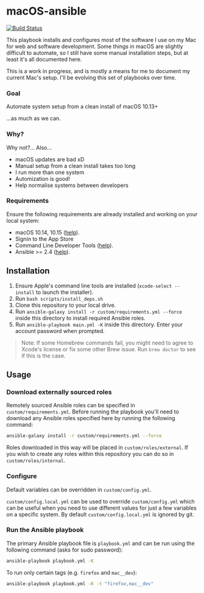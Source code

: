 # macOS-ansible

[![Build Status](https://img.shields.io/circleci/project/github/gperdomor/macOS-ansible.svg?label=Build)](https://circleci.com/gh/gperdomor/macOS-ansible)

This playbook installs and configures most of the software I use on my Mac for web and software development. Some things in macOS are slightly difficult to automate, so I still have some manual installation steps, but at least it's all documented here.

This is a work in progress, and is mostly a means for me to document my current Mac's setup. I'll be evolving this set of playbooks over time.

### Goal

Automate system setup from a clean install of macOS 10.13+

...as much as we can.

### Why?

Why not?... Also...

- macOS updates are bad xD
- Manual setup from a clean install takes too long
- I run more than one system
- Automization is good!
- Help normalise systems between developers

### Requirements

Ensure the following requirements are already installed and working on your local system:

- macOS 10.14, 10.15 ([help](https://support.apple.com/en-us/HT201372)).
- Signin to the App Store
- Command Line Developer Tools ([help](docs/install_command_line_developer_tools.md)).
- Ansible >= 2.4 ([help](docs/install_ansible.md)).

## Installation

1. Ensure Apple's command line tools are installed (`xcode-select --install` to launch the installer).
2. Run `bash scripts/install_deps.sh`
3. Clone this repository to your local drive.
4. Run `ansible-galaxy install -r custom/requirements.yml --force` inside this directory to install required Ansible roles.
5. Run `ansible-playbook main.yml -K` inside this directory. Enter your account password when prompted.

> Note: If some Homebrew commands fail, you might need to agree to Xcode's license or fix some other Brew issue. Run `brew doctor` to see if this is the case.

## Usage

### Download externally sourced roles

Remotely sourced Ansible roles can be specified in `custom/requirements.yml`. Before running the playbook you'll need to download any Ansible roles specified here by running the following command:

```sh
ansible-galaxy install -r custom/requirements.yml --force
```

Roles downloaded in this way will be placed in `custom/roles/external`. If you wish to create any roles within this repository you can do so in `custom/roles/internal`.

### Configure

Default variables can be overridden in `custom/config.yml`.

`custom/config.local.yml` can be used to override `custom/config.yml` which can be useful when you need to use different values for just a few variables on a specific system. By default `custom/config.local.yml` is ignored by git.

### Run the Ansible playbook

The primary Ansible playbook file is `playbook.yml` and can be run using the following command (asks for sudo password):

```sh
ansible-playbook playbook.yml -K
```

To run only certain tags (e.g. `firefox` and `mac__dev`):

```sh
ansible-playbook playbook.yml -K -t "firefox,mac__dev"
```
